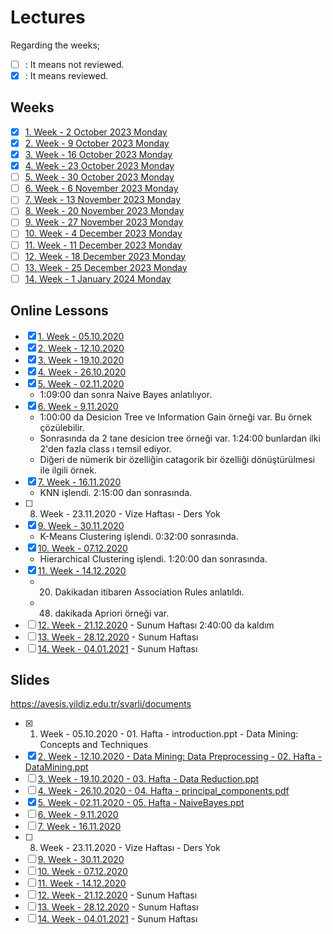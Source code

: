# Lectures

Regarding the weeks;
- [ ] : It means not reviewed.
- [x] : It means reviewed.

## Weeks
- [x] [1. Week - 2 October 2023 Monday](01_02_10_2023.md)
- [x] [2. Week - 9 October 2023 Monday](02_09_10_2023.md)
- [x] [3. Week - 16 October 2023 Monday](03_16_10_2023.md)
- [x] [4. Week - 23 October 2023 Monday](04_23_10_2023.md)
- [ ] [5. Week - 30 October 2023 Monday](05_30_10_2023.md)
- [ ] [6. Week - 6 November 2023 Monday](06_06_11_2023.md)
- [ ] [7. Week - 13 November 2023 Monday](07_13_11_2023.md)
- [ ] [8. Week - 20 November 2023 Monday](08_20_11_2023.md)
- [ ] [9. Week - 27 November 2023 Monday](09_27_11_2023.md)
- [ ] [10. Week - 4 December 2023 Monday](10_04_12_2023.md)
- [ ] [11. Week - 11 December 2023 Monday](11_11_12_2023.md)
- [ ] [12. Week - 18 December 2023 Monday](12_18_12_2023.md)
- [ ] [13. Week - 25 December 2023 Monday](13_25_12_2023.md)
- [ ] [14. Week - 1 January 2024 Monday](14_01_01_2024.md)

## Online Lessons
- [x] [1. Week - 05.10.2020](http://arsivonline.yildiz.edu.tr/Recordings/2020-2021/G%C3%9CZ%20D%C3%96NEM%C4%B0/BLM5116%20-%201/BLM5116%20-%201_5-10-2020_13-00_5-10-2020_15-50_72026855-d9ab-445e-80a3-71738ee10a86.MP4)
- [x] [2. Week - 12.10.2020](http://arsivonline.yildiz.edu.tr/Recordings/2020-2021/G%C3%9CZ%20D%C3%96NEM%C4%B0/BLM5116%20-%201/BLM5116%20-%201_12-10-2020_13-00_12-10-2020_15-50_3d61ddaa-3df7-4d8a-8eba-7e4bc78e0793.MP4)
- [x] [3. Week - 19.10.2020](http://arsivonline.yildiz.edu.tr/Recordings/2020-2021/G%C3%9CZ%20D%C3%96NEM%C4%B0/BLM5116%20-%201/BLM5116%20-%201_19-10-2020_13-00_19-10-2020_15-50_36e680fa-0cd4-44ca-8786-b1b9874d63e1.MP4)
- [x] [4. Week - 26.10.2020](http://arsivonline.yildiz.edu.tr/Recordings/2020-2021/G%C3%9CZ%20D%C3%96NEM%C4%B0/BLM5116%20-%201/BLM5116%20-%201_26-10-2020_13-00_26-10-2020_15-50_ab614704-e36f-4cb9-84e0-599b2af2885e.MP4)
- [x] [5. Week - 02.11.2020](http://arsivonline.yildiz.edu.tr/Recordings/2020-2021/G%C3%9CZ%20D%C3%96NEM%C4%B0/BLM5116%20-%201/BLM5116%20-%201_2-11-2020_13-00_2-11-2020_15-50_cb2be231-b2f6-4c57-9881-1a28843eae79.MP4)
  - 1:09:00 dan sonra Naive Bayes anlatılıyor.
- [x] [6. Week - 9.11.2020](http://arsivonline.yildiz.edu.tr/Recordings/2020-2021/G%C3%9CZ%20D%C3%96NEM%C4%B0/BLM5116%20-%201/BLM5116%20-%201_9-11-2020_13-00_9-11-2020_15-50_5fcd5836-c106-4060-be82-75e754c4b32c.MP4)
  - 1:00:00 da Desicion Tree ve Information Gain örneği var. Bu örnek çözülebilir.
  - Sonrasında da 2 tane desicion tree örneği var. 1:24:00 bunlardan ilki 2'den fazla class ı temsil ediyor.
  - Diğeri de nümerik bir özelliğin catagorik bir özelliği dönüştürülmesi ile ilgili örnek.
- [x] [7. Week - 16.11.2020](http://arsivonline.yildiz.edu.tr/Recordings/2020-2021/G%C3%9CZ%20D%C3%96NEM%C4%B0/BLM5116%20-%201/BLM5116%20-%201_16-11-2020_13-00_16-11-2020_15-50_6af6e30e-ccee-46d3-8395-2bea2b5950c7.MP4)
  - KNN işlendi. 2:15:00 dan sonrasında.
- [ ] 8. Week - 23.11.2020 - Vize Haftası - Ders Yok
- [x] [9. Week - 30.11.2020](http://arsivonline.yildiz.edu.tr/Recordings/2020-2021/G%C3%9CZ%20D%C3%96NEM%C4%B0/BLM5116%20-%201/BLM5116%20-%201_30-11-2020_13-00_30-11-2020_15-50_9cad64bb-cc7b-468a-bfed-87cf6a5d7799.MP4)
  - K-Means Clustering işlendi. 0:32:00 sonrasında.
- [x] [10. Week - 07.12.2020](http://arsivonline.yildiz.edu.tr/Recordings/2020-2021/G%C3%9CZ%20D%C3%96NEM%C4%B0/BLM5116%20-%201/BLM5116%20-%201_7-12-2020_13-00_7-12-2020_15-50_04d4efc2-5a35-4760-a01a-c29925958860.MP4)
  - Hierarchical Clustering işlendi. 1:20:00 dan sonrasında.
- [x] [11. Week - 14.12.2020](http://arsivonline.yildiz.edu.tr/Recordings/2020-2021/G%C3%9CZ%20D%C3%96NEM%C4%B0/BLM5116%20-%201/BLM5116%20-%201_14-12-2020_13-00_14-12-2020_15-50_645b1744-c4a1-4bf5-896b-f14b8d8bad69.MP4)
  - 20. Dakikadan itibaren Association Rules anlatıldı.
  - 48. dakikada Apriori örneği var.
- [ ] [12. Week - 21.12.2020](http://arsivonline.yildiz.edu.tr/Recordings/2020-2021/G%C3%9CZ%20D%C3%96NEM%C4%B0/BLM5116%20-%201/BLM5116%20-%201_21-12-2020_13-00_21-12-2020_15-50_57457c62-8ff6-4fd6-8ad7-2a1c30446a31.MP4) - Sunum Haftası 2:40:00 da kaldım
- [ ] [13. Week - 28.12.2020](http://arsivonline.yildiz.edu.tr/Recordings/2020-2021/G%C3%9CZ%20D%C3%96NEM%C4%B0/BLM5116%20-%201/BLM5116%20-%201_28-12-2020_13-00_28-12-2020_15-50_0f632a28-3ede-4298-926c-2cd5b6485cc9.MP4) - Sunum Haftası
- [ ] [14. Week - 04.01.2021](http://arsivonline.yildiz.edu.tr/Recordings/2020-2021/G%C3%9CZ%20D%C3%96NEM%C4%B0/BLM5116%20-%201/BLM5116%20-%201_4-01-2021_13-00_4-01-2021_15-50_38a64da2-765b-4bcc-a50d-d4d4592d4a4d.MP4) - Sunum Haftası

## Slides
https://avesis.yildiz.edu.tr/svarli/documents

- [x] 1. Week - 05.10.2020 - 01. Hafta - introduction.ppt - Data Mining: Concepts and Techniques
- [x] [2. Week - 12.10.2020 - Data Mining: Data Preprocessing - 02. Hafta -  DataMining.ppt](https://avesis.yildiz.edu.tr/resume/downloadfile/svarli?key=37aed94b-8fcd-4961-b7b8-3ddb2d3c1551&announcementId=76b91c97-1a38-4260-9525-757ff5e64004)
- [ ] [3. Week - 19.10.2020 - 03. Hafta - Data Reduction.ppt](https://avesis.yildiz.edu.tr/resume/downloadfile/svarli?key=e1f0951b-a5b2-47da-accd-db168a8b9909&announcementId=fb5bce3b-933b-4712-a09f-ac31ebe90477)
- [ ] [4. Week - 26.10.2020 - 04. Hafta - principal_components.pdf](https://avesis.yildiz.edu.tr/resume/downloadfile/svarli?key=551a1545-c37e-47a8-bd87-304bcc576f60&announcementId=497971f9-e50c-48c7-bdcd-17bb738b6e8d)
- [x] [5. Week - 02.11.2020 - 05. Hafta - NaiveBayes.ppt](https://avesis.yildiz.edu.tr/resume/downloadfile/svarli?key=4725c3e8-181a-4aee-89db-360eb0fd6e8d&announcementId=94a8b725-b766-4986-bec9-33ac202912b1)
- [ ] [6. Week - 9.11.2020]()
- [ ] [7. Week - 16.11.2020]()
- [ ] 8. Week - 23.11.2020 - Vize Haftası - Ders Yok
- [ ] [9. Week - 30.11.2020]()
- [ ] [10. Week - 07.12.2020]()
- [ ] [11. Week - 14.12.2020]()
- [ ] [12. Week - 21.12.2020]() - Sunum Haftası
- [ ] [13. Week - 28.12.2020]() - Sunum Haftası
- [ ] [14. Week - 04.01.2021]() - Sunum Haftası